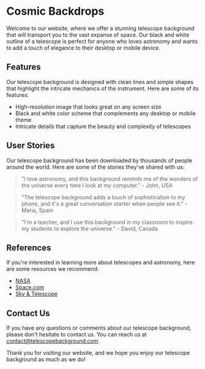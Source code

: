 <!--font:Orbitron-->

# Cosmic Backdrops

<!--font:Barlow Condensed-->

Welcome to our website, where we offer a stunning telescope background that will transport you to the vast expanse of space. Our black and white outline of a telescope is perfect for anyone who loves astronomy and wants to add a touch of elegance to their desktop or mobile device.

## Features

Our telescope background is designed with clean lines and simple shapes that highlight the intricate mechanics of the instrument. Here are some of its features:

-   High-resolution image that looks great on any screen size
-   Black and white color scheme that complements any desktop or mobile theme
-   Intricate details that capture the beauty and complexity of telescopes

## User Stories

Our telescope background has been downloaded by thousands of people around the world. Here are some of the stories they've shared with us:

> "I love astronomy, and this background reminds me of the wonders of the universe every time I look at my computer." - John, USA

> "The telescope background adds a touch of sophistication to my phone, and it's a great conversation starter when people see it." - Maria, Spain

> "I'm a teacher, and I use this background in my classroom to inspire my students to explore the universe." - David, Canada

## References

If you're interested in learning more about telescopes and astronomy, here are some resources we recommend:

-   [NASA](#nasa)
-   [Space.com](#spacecom)
-   [Sky & Telescope](#skytelescope)

## Contact Us

If you have any questions or comments about our telescope background, please don't hesitate to contact us. You can reach us at [contact@telescopebackground.com](mailto:contact@telescopebackground.com).

Thank you for visiting our website, and we hope you enjoy our telescope background as much as we do!

<!--

Write me content for website with wallpaper which alt text is:

"A black and white outline of a telescope, with clean lines and simple shapes that highlight the intricate mechanics of the instrument."

The name/title of the page should not be 1:1 copy of the alt text but rather a real content of the website which is using this wallpaper.

- Use markdown format
- Start with heading
- Heading should be short and concise
- The content should look like a real website
- The website should not be about the wallpaper, wallpaper is just a related background
- Heading should be contain work "wallpaper" or "background"
- Include real sections like references, contact, user stories, etc. use things relevant to the page purpose.
- Feel free to use structure like headings, bullets, numbering, blockquotes, paragraphs, horizontal lines, etc.
- You can use formatting like bold or _italic_
- You can include UTF-8 emojis
- Links should be only #hash anchors (and you can refer to the document itself)
- Do not include images


---


# Explore the Wonders of the Universe with Our Telescope Background

Welcome to our website, where we offer a stunning telescope background that will transport you to the vast expanse of space. Our black and white outline of a telescope is perfect for anyone who loves astronomy and wants to add a touch of elegance to their desktop or mobile device.

## Features

Our telescope background is designed with clean lines and simple shapes that highlight the intricate mechanics of the instrument. Here are some of its features:

- High-resolution image that looks great on any screen size
- Black and white color scheme that complements any desktop or mobile theme
- Intricate details that capture the beauty and complexity of telescopes

## User Stories

Our telescope background has been downloaded by thousands of people around the world. Here are some of the stories they've shared with us:

> "I love astronomy, and this background reminds me of the wonders of the universe every time I look at my computer." - John, USA

> "The telescope background adds a touch of sophistication to my phone, and it's a great conversation starter when people see it." - Maria, Spain

> "I'm a teacher, and I use this background in my classroom to inspire my students to explore the universe." - David, Canada

## References

If you're interested in learning more about telescopes and astronomy, here are some resources we recommend:

- [NASA](#nasa)
- [Space.com](#spacecom)
- [Sky & Telescope](#skytelescope)

## Contact Us

If you have any questions or comments about our telescope background, please don't hesitate to contact us. You can reach us at [contact@telescopebackground.com](mailto:contact@telescopebackground.com).

Thank you for visiting our website, and we hope you enjoy our telescope background as much as we do!

-->
